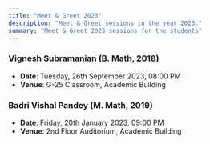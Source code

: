 ```yaml
---
title: "Meet & Greet 2023"
description: "Meet & Greet sessions in the year 2023."
summary: "Meet & Greet 2023 sessions for the students"
---
```


### Vignesh Subramanian (B. Math, 2018)

- **Date**: Tuesday, 26th September 2023, 08:00 PM
- **Venue**: G-25 Classroom, Academic Building

### Badri Vishal Pandey (M. Math, 2019)

- **Date**: Friday, 20th January 2023, 09:00 PM
- **Venue**: 2nd Floor Auditorium, Academic Building
